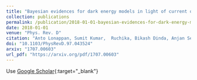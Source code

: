 ```yaml
---
title: "Bayesian evidences for dark energy models in light of current observational data"
collection: publications
permalink: /publication/2018-01-01-bayesian-evidences-for-dark-energy-models-in-light-of-current-observational-data
date: 2018-01-01
venue: "Phys. Rev. D"
citation: "Anto Lonappan, Sumit Kumar,  Ruchika, Bikash Dinda, Anjan Sen, “Bayesian evidences for dark energy models in light of current observational data.” Phys. Rev. D, 2018."
doi: "10.1103/PhysRevD.97.043524"
arxiv: "1707.00603"
url_pdf: "https://arxiv.org/pdf/1707.00603"
---
```


Use [Google Scholar](https://scholar.google.com/scholar?q=Bayesian+evidences+for+dark+energy+models+in+light+of+current+observational+data){:target="_blank"}
